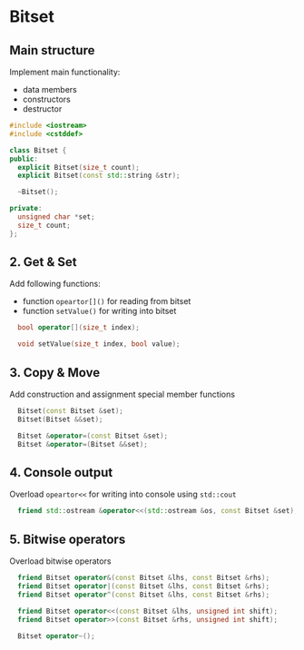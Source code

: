 # Bitset

## Main structure
Implement main functionality:
* data members
* constructors
* destructor
```c++
#include <iostream>
#include <cstddef>

class Bitset {
public:
  explicit Bitset(size_t count);
  explicit Bitset(const std::string &str);

  ~Bitset();

private:
  unsigned char *set;
  size_t count;
};
```

## 2. Get & Set
Add following functions:
* function `opeartor[]()` for reading from bitset
* function `setValue()` for writing into bitset
```c++
  bool operator[](size_t index);

  void setValue(size_t index, bool value);
```

## 3. Copy & Move
Add construction and assignment special member functions
```c++
  Bitset(const Bitset &set);
  Bitset(Bitset &&set);

  Bitset &operator=(const Bitset &set);
  Bitset &operator=(Bitset &&set);
```

## 4. Console output
Overload `opeartor<<` for writing into console using `std::cout`
```c++
  friend std::ostream &operator<<(std::ostream &os, const Bitset &set);
```

## 5. Bitwise operators
Overload bitwise operators
```c++
  friend Bitset operator&(const Bitset &lhs, const Bitset &rhs);
  friend Bitset operator|(const Bitset &lhs, const Bitset &rhs);
  friend Bitset operator^(const Bitset &lhs, const Bitset &rhs);

  friend Bitset operator<<(const Bitset &lhs, unsigned int shift);
  friend Bitset operator>>(const Bitset &rhs, unsigned int shift);
  
  Bitset operator~();
```